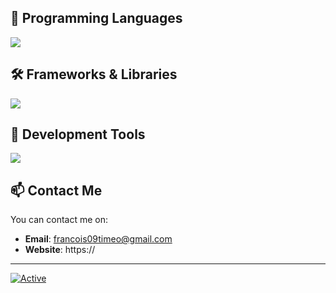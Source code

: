 ## 🚀 Programming Languages
<img src="https://skillicons.dev/icons?i=html,css,go,php&perline=5"/>

## 🛠️ Frameworks & Libraries
<img src="https://skillicons.dev/icons?i=react,electron,tailwind&perline=5"/>

## 🧰 Development Tools
<img src="https://skillicons.dev/icons?i=figma,idea,github,git&perline=5"/>

## 📫 Contact Me

You can contact me on:
- **Email**: francois09timeo@gmail.com
- **Website**: https://

<hr>

[![Active](https://github-readme-stats.vercel.app/api?username=JustTimmm&show_icons=true&theme=dark&count_private=true&hide=prs,issues)](https://www.github.com/JustTimmm)
